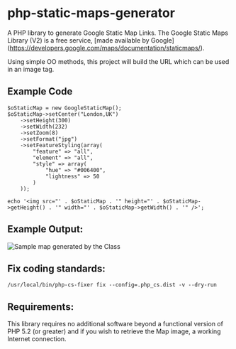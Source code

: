 # php-static-maps-generator
A PHP library to generate Google Static Map Links. The Google Static Maps Library (V2) is a free service, [made available by Google] (https://developers.google.com/maps/documentation/staticmaps/).

Using simple OO methods, this project will build the URL which can be used in an image tag.


## Example Code
```
$oStaticMap = new GoogleStaticMap();
$oStaticMap->setCenter("London,UK")
    ->setHeight(300)
    ->setWidth(232)
    ->setZoom(8)
    ->setFormat("jpg")
    ->setFeatureStyling(array(
        "feature" => "all",
        "element" => "all",
        "style" => array(
            "hue" => "#006400",
            "lightness" => 50
        )
    ));

echo '<img src="' . $oStaticMap . '" height="' . $oStaticMap->getHeight() . '" width="' . $oStaticMap->getWidth() . '" />';
```

## Example Output:
![Sample map generated by the Class](http://maps.google.com/maps/api/staticmap?center=London%2CUK&zoom=8&language=en-GB&maptype=roadmap&format=jpg&size=232x300&scale=1&style=feature:all|element:all|lightness:50|hue:0x006400&sensor=false)


## Fix coding standards:
    /usr/local/bin/php-cs-fixer fix --config=.php_cs.dist -v --dry-run


## Requirements:
This library requires no additional software beyond  a functional version of PHP
5.2 (or greater) and if you wish to retrieve the Map image, a working Internet
connection.